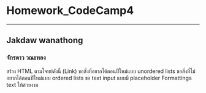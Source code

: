 # Homework_CodeCamp4 
--- 
## Jakdaw wanathong  
### จักรดาว วณะทอง  

สร้าง HTML ตามโจทย์ดังนี้ (Link)
ขอสิ่งที่อยากได้ตอนปีใหม่แบบ unordered lists
ขอสิ่งที่ไม่อยากได้ตอนปีใหม่แบบ ordered lists
ขอ text input แบบมี placeholder 
Formattings text ให้สวยงาม
